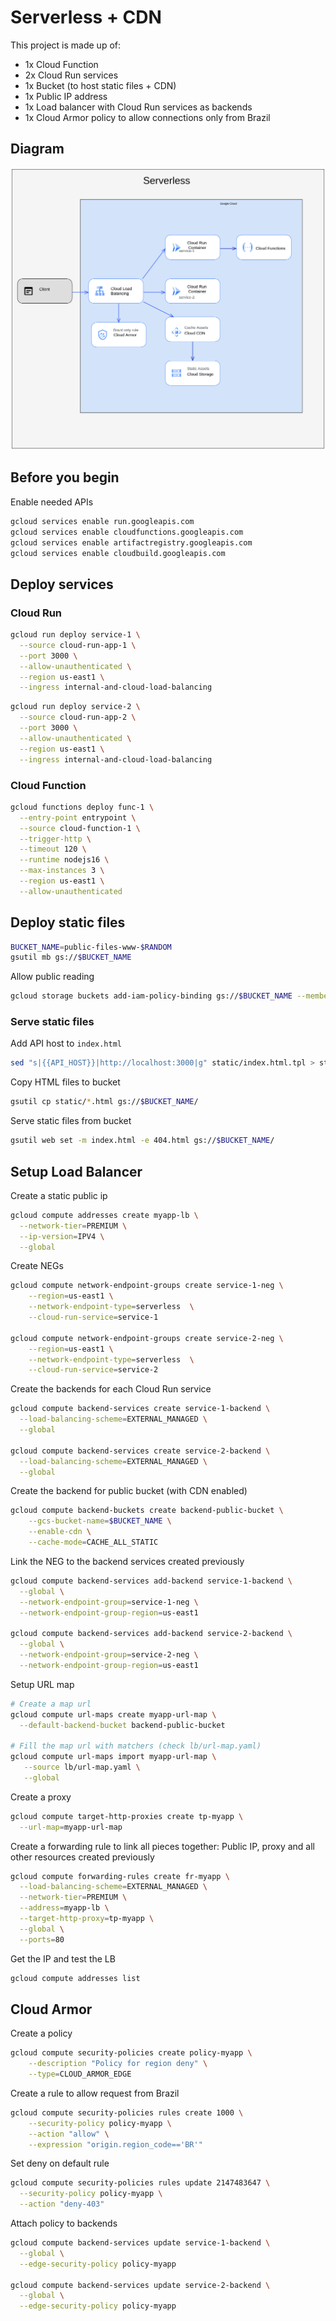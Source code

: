 # Serverless + CDN

This project is made up of:
- 1x Cloud Function
- 2x Cloud Run services
- 1x Bucket (to host static files + CDN)
- 1x Public IP address
- 1x Load balancer with Cloud Run services as backends
- 1x Cloud Armor policy to allow connections only from Brazil

## Diagram
![infrastructure diagram](diagram.png)

## Before you begin
Enable needed APIs
```bash
gcloud services enable run.googleapis.com
gcloud services enable cloudfunctions.googleapis.com
gcloud services enable artifactregistry.googleapis.com
gcloud services enable cloudbuild.googleapis.com
```

## Deploy services

### Cloud Run
```bash
gcloud run deploy service-1 \
  --source cloud-run-app-1 \
  --port 3000 \
  --allow-unauthenticated \
  --region us-east1 \
  --ingress internal-and-cloud-load-balancing
```

```bash
gcloud run deploy service-2 \
  --source cloud-run-app-2 \
  --port 3000 \
  --allow-unauthenticated \
  --region us-east1 \
  --ingress internal-and-cloud-load-balancing
```

### Cloud Function
```bash
gcloud functions deploy func-1 \
  --entry-point entrypoint \
  --source cloud-function-1 \
  --trigger-http \
  --timeout 120 \
  --runtime nodejs16 \
  --max-instances 3 \
  --region us-east1 \
  --allow-unauthenticated
```

## Deploy static files
```bash
BUCKET_NAME=public-files-www-$RANDOM
gsutil mb gs://$BUCKET_NAME 
```

Allow public reading
```bash
gcloud storage buckets add-iam-policy-binding gs://$BUCKET_NAME --member=allUsers --role=roles/storage.objectViewer
```

### Serve static files
Add API host to `index.html`
```bash
sed "s|{{API_HOST}}|http://localhost:3000|g" static/index.html.tpl > static/index.html
```

Copy HTML files to bucket
```bash
gsutil cp static/*.html gs://$BUCKET_NAME/
```

Serve static files from bucket
```bash
gsutil web set -m index.html -e 404.html gs://$BUCKET_NAME/
```

## Setup Load Balancer
Create a static public ip
```bash
gcloud compute addresses create myapp-lb \
  --network-tier=PREMIUM \
  --ip-version=IPV4 \
  --global
```

Create NEGs
```bash
gcloud compute network-endpoint-groups create service-1-neg \
    --region=us-east1 \
    --network-endpoint-type=serverless  \
    --cloud-run-service=service-1
   
gcloud compute network-endpoint-groups create service-2-neg \
    --region=us-east1 \
    --network-endpoint-type=serverless  \
    --cloud-run-service=service-2
```

Create the backends for each Cloud Run service
```bash
gcloud compute backend-services create service-1-backend \
  --load-balancing-scheme=EXTERNAL_MANAGED \
  --global

gcloud compute backend-services create service-2-backend \
  --load-balancing-scheme=EXTERNAL_MANAGED \
  --global
```

Create the backend for public bucket (with CDN enabled)
```bash
gcloud compute backend-buckets create backend-public-bucket \
    --gcs-bucket-name=$BUCKET_NAME \
    --enable-cdn \
    --cache-mode=CACHE_ALL_STATIC
```

Link the NEG to the backend services created previously
```bash
gcloud compute backend-services add-backend service-1-backend \
  --global \
  --network-endpoint-group=service-1-neg \
  --network-endpoint-group-region=us-east1

gcloud compute backend-services add-backend service-2-backend \
  --global \
  --network-endpoint-group=service-2-neg \
  --network-endpoint-group-region=us-east1

```

Setup URL map
```bash
# Create a map url
gcloud compute url-maps create myapp-url-map \
  --default-backend-bucket backend-public-bucket

# Fill the map url with matchers (check lb/url-map.yaml)
gcloud compute url-maps import myapp-url-map \
   --source lb/url-map.yaml \
   --global

```

Create a proxy
```bash
gcloud compute target-http-proxies create tp-myapp \
  --url-map=myapp-url-map
```

Create a forwarding rule to link all pieces together: Public IP, proxy and all other resources created previously
```bash
gcloud compute forwarding-rules create fr-myapp \
  --load-balancing-scheme=EXTERNAL_MANAGED \
  --network-tier=PREMIUM \
  --address=myapp-lb \
  --target-http-proxy=tp-myapp \
  --global \
  --ports=80
```

Get the IP and test the LB
```bash
gcloud compute addresses list
```

## Cloud Armor

Create a policy
```bash
gcloud compute security-policies create policy-myapp \
    --description "Policy for region deny" \
    --type=CLOUD_ARMOR_EDGE
```

Create a rule to allow request from Brazil
```bash
gcloud compute security-policies rules create 1000 \
    --security-policy policy-myapp \
    --action "allow" \
    --expression "origin.region_code=='BR'"
```

Set deny on default rule
```bash
gcloud compute security-policies rules update 2147483647 \
  --security-policy policy-myapp \
  --action "deny-403"
```

Attach policy to backends
```bash
gcloud compute backend-services update service-1-backend \
  --global \
  --edge-security-policy policy-myapp

gcloud compute backend-services update service-2-backend \
  --global \
  --edge-security-policy policy-myapp
```
